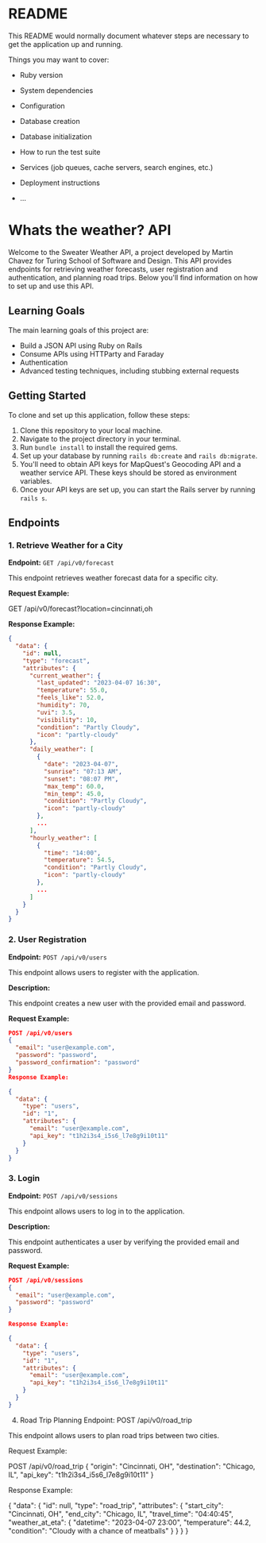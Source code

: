 # README

This README would normally document whatever steps are necessary to get the
application up and running.

Things you may want to cover:

* Ruby version

* System dependencies

* Configuration

* Database creation

* Database initialization

* How to run the test suite

* Services (job queues, cache servers, search engines, etc.)

* Deployment instructions

* ...

 # Whats the weather? API

Welcome to the Sweater Weather API, a project developed by Martin Chavez for Turing School of Software and Design. This API provides endpoints for retrieving weather forecasts, user registration and authentication, and planning road trips. Below you'll find information on how to set up and use this API.

## Learning Goals

The main learning goals of this project are:
- Build a JSON API using Ruby on Rails
- Consume APIs using HTTParty and Faraday
- Authentication 
- Advanced testing techniques, including stubbing external requests

## Getting Started

To clone and set up this application, follow these steps:

1. Clone this repository to your local machine.
2. Navigate to the project directory in your terminal.
3. Run `bundle install` to install the required gems.
4. Set up your database by running `rails db:create` and `rails db:migrate`.
5. You'll need to obtain API keys for MapQuest's Geocoding API and a weather service API. These keys should be stored as environment variables.
6. Once your API keys are set up, you can start the Rails server by running `rails s`.

## Endpoints

### 1. Retrieve Weather for a City

**Endpoint:** `GET /api/v0/forecast`

This endpoint retrieves weather forecast data for a specific city.

**Request Example:**

GET /api/v0/forecast?location=cincinnati,oh

**Response Example:**
```json
{
  "data": {
    "id": null,
    "type": "forecast",
    "attributes": {
      "current_weather": {
        "last_updated": "2023-04-07 16:30",
        "temperature": 55.0,
        "feels_like": 52.0,
        "humidity": 70,
        "uvi": 3.5,
        "visibility": 10,
        "condition": "Partly Cloudy",
        "icon": "partly-cloudy"
      },
      "daily_weather": [
        {
          "date": "2023-04-07",
          "sunrise": "07:13 AM",
          "sunset": "08:07 PM",
          "max_temp": 60.0,
          "min_temp": 45.0,
          "condition": "Partly Cloudy",
          "icon": "partly-cloudy"
        },
        ...
      ],
      "hourly_weather": [
        {
          "time": "14:00",
          "temperature": 54.5,
          "condition": "Partly Cloudy",
          "icon": "partly-cloudy"
        },
        ...
      ]
    }
  }
}
```

### 2. User Registration

**Endpoint:** `POST /api/v0/users`

This endpoint allows users to register with the application.

**Description:**

This endpoint creates a new user with the provided email and password.

**Request Example:**

```json
POST /api/v0/users
{
  "email": "user@example.com",
  "password": "password",
  "password_confirmation": "password"
}
Response Example:

{
  "data": {
    "type": "users",
    "id": "1",
    "attributes": {
      "email": "user@example.com",
      "api_key": "t1h2i3s4_i5s6_l7e8g9i10t11"
    }
  }
}
```
### 3. Login

**Endpoint:** `POST /api/v0/sessions`

This endpoint allows users to log in to the application.

**Description:**

This endpoint authenticates a user by verifying the provided email and password.

**Request Example:**

```json
POST /api/v0/sessions
{
  "email": "user@example.com",
  "password": "password"
}

Response Example:

{
  "data": {
    "type": "users",
    "id": "1",
    "attributes": {
      "email": "user@example.com",
      "api_key": "t1h2i3s4_i5s6_l7e8g9i10t11"
    }
  }
}
```
4. Road Trip Planning
Endpoint: POST /api/v0/road_trip

This endpoint allows users to plan road trips between two cities.

Request Example:

POST /api/v0/road_trip
{
  "origin": "Cincinnati, OH",
  "destination": "Chicago, IL",
  "api_key": "t1h2i3s4_i5s6_l7e8g9i10t11"
}

Response Example:

{
  "data": {
    "id": null,
    "type": "road_trip",
    "attributes": {
      "start_city": "Cincinnati, OH",
      "end_city": "Chicago, IL",
      "travel_time": "04:40:45",
      "weather_at_eta": {
        "datetime": "2023-04-07 23:00",
        "temperature": 44.2,
        "condition": "Cloudy with a chance of meatballs"
      }
    }
  }
}




